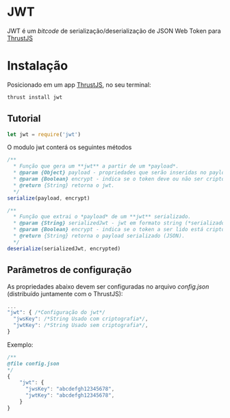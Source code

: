 JWT
===============

JWT é um *bitcode* de serialização/deserialização de JSON Web Token para [ThrustJS](https://github.com/thrustjs/thrust)

# Instalação

Posicionado em um app [ThrustJS](https://github.com/thrustjs/thrust), no seu terminal:

```bash
thrust install jwt
```

## Tutorial

```javascript
let jwt = require('jwt')
```

O modulo jwt conterá os seguintes métodos

```javascript
/**
  * Função que gera um **jwt** a partir de um *payload*.
  * @param {Object} payload - propriedades que serão inseridas no payload do jwt.
  * @param {Boolean} encrypt - indica se o token deve ou não ser criptografado. Por padrão não é criptografado.
  * @return {String} retorna o jwt.
  */
serialize(payload, encrypt)

/**
  * Função que extrai o *payload* de um **jwt** serializado.
  * @param {String} serializedJwt - jwt em formato string (*serializado*).
  * @param {Boolean} encrypt - indica se o token a ser lido está criptografado.
  * @return {String} retorna o payload serializado (JSON).
  */
deserialize(serializedJwt, encrypted)
```

## Parâmetros de configuração
As propriedades abaixo devem ser configuradas no arquivo *config.json* (distribuído juntamente com o ThrustJS):

``` javascript
...
"jwt": { /*Configuração do jwt*/
  "jwsKey": /*String Usado com criptografia*/,
  "jwtKey": /*String Usado sem criptografia*/,
}
```

Exemplo:

```javascript
/**
@file config.json
*/
{
    "jwt": {
      "jwsKey": "abcdefgh12345678",
      "jwtKey": "abcdefgh12345678",
    }
}
```
